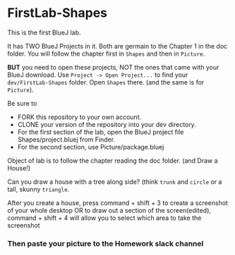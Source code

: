 # FirstLab-Shapes

This is the first BlueJ lab. 

It has TWO BlueJ Projects in it. Both are germain to the Chapter 1 in the doc folder.
You will follow the chapter first in `Shapes` and then in `Picture`.

__BUT__ you need to open these projects, NOT the ones that came with your BlueJ download. Use
`Project -> Open Project...` to find your `dev/FirstLab-Shapes` folder. Open `Shapes` there. (and the same is
for `Picture`).

Be sure to 

* FORK this repository to your own account.
* CLONE your version of the repository into your dev directory.
* For the first section of the lab, open the BlueJ project file Shapes/project.bluej from Finder.
* For the second section, use Picture/package.bluej

Object of lab is to follow the chapter reading the doc folder. (and Draw a House!)

Can you draw a house with a tree along side? (think `trunk` and `circle` or a tall, skunny `triangle`.

After you create a house, press command + shift + 3 to create a screenshot of your whole desktop OR to draw out a section of the screen(edited),
command + shift + 4 will allow you to select which area to take the screenshot

### Then paste your picture to the Homework slack channel
